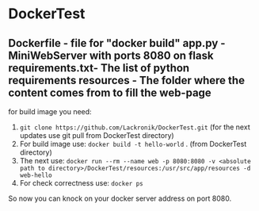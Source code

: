 # DockerTest
Dockerfile	- file for "docker build"
app.py		- MiniWebServer with ports 8080 on flask
requirements.txt- The list of python requirements
resources	- The folder where the content comes from to fill the web-page
---------------------------------
for build image you need:
1. `git clone https://github.com/Lackronik/DockerTest.git` (for the next updates use git pull from DockerTest directory)
2. For build image use: `docker build -t hello-world` . (from DockerTest directory)
3. The next use: `docker run --rm --name web -p 8080:8080 -v <absolute path to directory>/DockerTest/resources:/usr/src/app/resources -d web-hello`
4. For check correctness use: `docker ps`

So now you can knock on your docker server address on port 8080.
